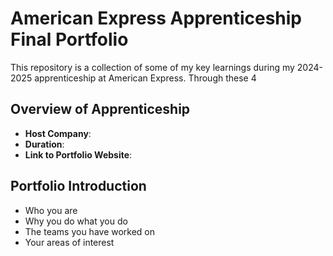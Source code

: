 # American Express Apprenticeship Final Portfolio

This repository is a collection of some of my key learnings during my 2024-2025 apprenticeship at American Express. Through these 4 

## Overview of Apprenticeship
- **Host Company**:
- **Duration**:
- **Link to Portfolio Website**:

## Portfolio Introduction
- Who you are
- Why you do what you do
- The teams you have worked on
- Your areas of interest

